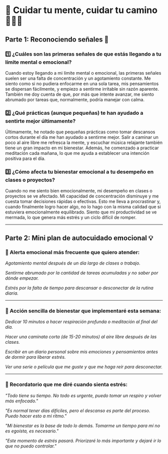 # 🧠 Cuidar tu mente, cuidar tu camino 💆‍♂️🌱

## **Parte 1: Reconociendo señales 🔦**

### **1️⃣ ¿Cuáles son las primeras señales de que estás llegando a tu límite mental o emocional?**
Cuando estoy llegando a mi límite mental o emocional, las primeras señales suelen ser una falta de concentración y un agotamiento constante. Me siento como si no pudiera enfocarme en una sola tarea, mis pensamientos se dispersan fácilmente, y empiezo a sentirme irritable sin razón aparente. También me doy cuenta de que, por más que intente avanzar, me siento abrumado por tareas que, normalmente, podría manejar con calma.

### **2️⃣ ¿Qué prácticas (aunque pequeñas) te han ayudado a sentirte mejor últimamente?**
Últimamente, he notado que pequeñas prácticas como tomar descansos cortos durante el día me han ayudado a sentirme mejor. Salir a caminar un poco al aire libre me refresca la mente, y escuchar música relajante también tiene un gran impacto en mi bienestar. Además, he comenzado a practicar meditación cada mañana, lo que me ayuda a establecer una intención positiva para el día.

### **3️⃣ ¿Cómo afecta tu bienestar emocional a tu desempeño en clases o proyectos?**
Cuando no me siento bien emocionalmente, mi desempeño en clases o proyectos se ve afectado. Mi capacidad de concentración disminuye y me cuesta tomar decisiones rápidas o efectivas. Esto me lleva a procrastinar y, cuando finalmente logro hacer algo, no lo hago con la misma calidad que si estuviera emocionalmente equilibrado. Siento que mi productividad se ve mermada, lo que genera más estrés y un ciclo difícil de romper.

---

## **Parte 2: Mini plan de autocuidado emocional 💡**

### **📌 Alerta emocional más frecuente que quiero atender:**
  

*Agotamiento mental después de un día largo de clases o trabajo.*

 *Sentirme abrumado por la cantidad de tareas acumuladas y no saber por dónde empezar.*

*Estrés por la falta de tiempo para descansar o desconectar de la rutina diaria.*

---

### **🌈 Acción sencilla de bienestar que implementaré esta semana:**

*Dedicar 10 minutos a hacer respiración profunda o meditación al final del día.*

*Hacer una caminata corta (de 15-20 minutos) al aire libre después de las clases.*

*Escribir en un diario personal sobre mis emociones y pensamientos antes de dormir para liberar estrés.*

*Ver una serie o película que me guste y que me haga reír para desconectar.*

---

### **🧭 Recordatorio que me diré cuando sienta estrés:**

*"Todo tiene su tiempo. No todo es urgente, puedo tomar un respiro y volver más enfocado."*

*"Es normal tener días difíciles, pero el descanso es parte del proceso. Puedo hacer esto a mi ritmo."*

*"Mi bienestar es la base de todo lo demás. Tomarme un tiempo para mí no es egoísta, es necesario."*

*"Este momento de estrés pasará. Priorizaré lo más importante y dejaré ir lo que no puedo controlar."*



